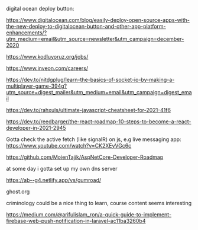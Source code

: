 digital ocean deploy button:

https://www.digitalocean.com/blog/easily-deploy-open-source-apps-with-the-new-deploy-to-digitalocean-button-and-other-app-platform-enhancements/?utm_medium=email&utm_source=newsletter&utm_campaign=december-2020

https://www.kodluyoruz.org/jobs/


https://www.inveon.com/careers/



https://dev.to/nitdgplug/learn-the-basics-of-socket-io-by-making-a-multiplayer-game-394g?utm_source=digest_mailer&utm_medium=email&utm_campaign=digest_email



https://dev.to/rahxuls/ultimate-javascript-cheatsheet-for-2021-41f6


https://dev.to/reedbarger/the-react-roadmap-10-steps-to-become-a-react-developer-in-2021-2945


Gotta check the active fetch (like signalR) on js, e.g live messaging app:
https://www.youtube.com/watch?v=CK2XEyVGc6c

https://github.com/MoienTajik/AspNetCore-Developer-Roadmap


at some day i gotta set up my own dns server


https://ab--g4.netlify.app/vs/gumroad/

ghost.org

criminology could be a nice thing to learn, course content seems interesting

https://medium.com/@arifulislam_ron/a-quick-guide-to-implement-firebase-web-push-notification-in-laravel-ac11ba3260b4
